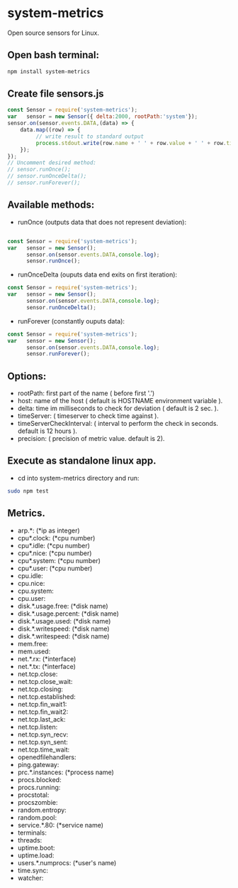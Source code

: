 # system-metrics
Open source sensors for Linux. 


## Open bash terminal:

```bash
npm install system-metrics
```

## Create file sensors.js

```javascript
const Sensor = require('system-metrics');
var   sensor = new Sensor({ delta:2000, rootPath:'system'});
sensor.on(sensor.events.DATA,(data) => {
    data.map((row) => {
         // write result to standard output
         process.stdout.write(row.name + ' ' + row.value + ' ' + row.time  + "\n");
    });
});
// Uncomment desired method:
// sensor.runOnce();
// sensor.runOnceDelta();
// sensor.runForever();
```
## Available methods:
- runOnce (outputs data that does not represent deviation):
```javascript

const Sensor = require('system-metrics');
var   sensor = new Sensor();
      sensor.on(sensor.events.DATA,console.log);
      sensor.runOnce();
```
- runOnceDelta (ouputs data end exits on first iteration):
```javascript
const Sensor = require('system-metrics');
var   sensor = new Sensor();
      sensor.on(sensor.events.DATA,console.log);
      sensor.runOnceDelta();
```

- runForever (constantly ouputs data):
```javascript
const Sensor = require('system-metrics');
var   sensor = new Sensor();
      sensor.on(sensor.events.DATA,console.log);
      sensor.runForever();
```

## Options:
- rootPath: first part of the name ( before first '.')
- host: name of the host ( default is HOSTNAME environment variable ).
- delta: time im milliseconds to check for deviation ( default is 2 sec. ).
- timeServer: ( timeserver to check time against ).
- timeServerCheckInterval: ( interval to perform the check in seconds. default is 12 hours ).
- precision: ( precision of metric value. default is 2).

## Execute as standalone linux app.
- cd into system-metrics directory and run: 
```bash
sudo npm test
```
## Metrics.
- arp.*: (*ip as integer)
- cpu*.clock: (*cpu number)
- cpu*.idle: (*cpu number)
- cpu*.nice: (*cpu number)
- cpu*.system: (*cpu number)
- cpu*.user: (*cpu number)
- cpu.idle:
- cpu.nice:
- cpu.system:
- cpu.user:
- disk.*.usage.free: (*disk name)
- disk.*.usage.percent: (*disk name)
- disk.*.usage.used: (*disk name)
- disk.*.writespeed: (*disk name)
- disk.*.writespeed: (*disk name)
- mem.free:
- mem.used:
- net.*.rx: (*interface)
- net.*.tx: (*interface)
- net.tcp.close:
- net.tcp.close_wait:
- net.tcp.closing:
- net.tcp.established:
- net.tcp.fin_wait1:
- net.tcp.fin_wait2:
- net.tcp.last_ack:
- net.tcp.listen:
- net.tcp.syn_recv:
- net.tcp.syn_sent:
- net.tcp.time_wait:
- openedfilehandlers:
- ping.gateway:
- prc.*.instances: (*process name)
- procs.blocked:
- procs.running:
- procstotal:
- procszombie:
- random.entropy:
- random.pool:
- service.*.80: (*service name)
- terminals:
- threads:
- uptime.boot:
- uptime.load:
- users.*.numprocs: (*user's name)
- time.sync:
- watcher:

